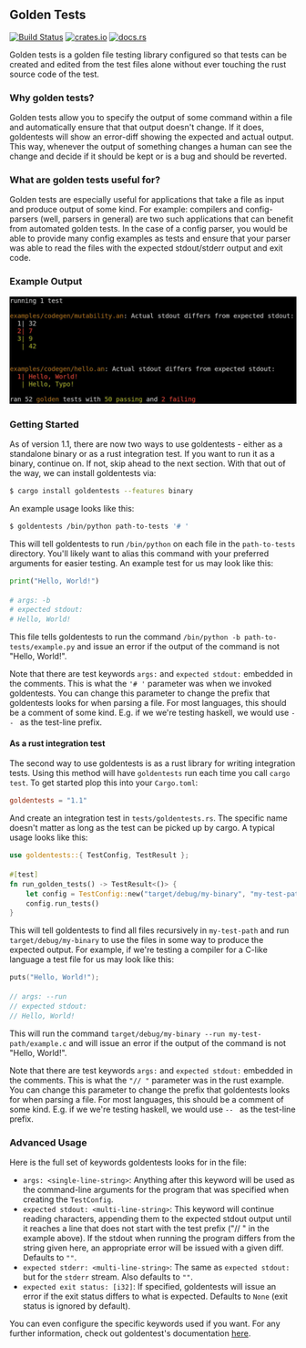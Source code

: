 
## Golden Tests

[![Build Status](https://img.shields.io/endpoint.svg?url=https%3A%2F%2Factions-badge.atrox.dev%2Fjfecher%2Fgolden-tests%2Fbadge&style=flat)](https://actions-badge.atrox.dev/jfecher/golden-tests/goto)
[![crates.io](https://img.shields.io/crates/v/goldentests)](https://crates.io/crates/goldentests)
[![docs.rs](https://docs.rs/goldentests/badge.svg)](https://docs.rs/goldentests)

Golden tests is a golden file testing library configured so that tests
can be created and edited from the test files alone without ever touching
the rust source code of the test.

### Why golden tests?

Golden tests allow you to specify the output of
some command within a file and automatically ensure
that that output doesn't change. If it does, goldentests
will show an error-diff showing the expected and actual
output. This way, whenever the output of something changes
a human can see the change and decide if it should be kept
or is a bug and should be reverted.

### What are golden tests useful for?

Golden tests are especially useful for applications that
take a file as input and produce output of some kind. For
example: compilers and config-parsers (well, parsers in general)
are two such applications that can benefit from automated golden
tests. In the case of a config parser, you would be able to
provide many config examples as tests and ensure that your
parser was able to read the files with the expected stdout/stderr
output and exit code.

### Example Output

![example image](example.jpg)

### Getting Started

As of version 1.1, there are now two ways to use goldentests - either as a
standalone binary or as a rust integration test. If you want to run it as
a binary, continue on. If not, skip ahead to the next section. With that
out of the way, we can install goldentests via:

```sh
$ cargo install goldentests --features binary
```

An example usage looks like this:

```sh
$ goldentests /bin/python path-to-tests '# '
```

This will tell goldentests to run `/bin/python` on each file in the `path-to-tests`
directory. You'll likely want to alias this command with your preferred arguments
for easier testing. An example test for us may look like this:

```py
print("Hello, World!")

# args: -b
# expected stdout:
# Hello, World!
```

This file tells goldentests to run the command `/bin/python -b path-to-tests/example.py` and issue
an error if the output of the command is not "Hello, World!".

Note that there are test keywords `args:` and `expected stdout:` embedded in the comments.
This is what the `'# '` parameter was when we invoked goldentests. You can change this parameter
to change the prefix that goldentests looks for when parsing a file. For most languages,
this should be a comment of some kind. E.g. if we we're testing haskell, we would use `-- `
as the test-line prefix.

#### As a rust integration test

The second way to use goldentests is as a rust library for writing
integration tests. Using this method will have `goldentests` run
each time you call `cargo test`. To get started plop this into your `Cargo.toml`:
```toml
goldentests = "1.1"
```

And create an integration test in `tests/goldentests.rs`. The specific name
doesn't matter as long as the test can be picked up by cargo. A typical usage
looks like this:

```rust
use goldentests::{ TestConfig, TestResult };

#[test]
fn run_golden_tests() -> TestResult<()> {
    let config = TestConfig::new("target/debug/my-binary", "my-test-path", "// ")?;
    config.run_tests()
}
```

This will tell goldentests to find all files recursively in `my-test-path` and
run `target/debug/my-binary` to use the files in some way to produce the expected
output.  For example, if we're testing a compiler for a C-like language a test
file for us may look like this:

```c
puts("Hello, World!");

// args: --run
// expected stdout:
// Hello, World!
```

This will run the command `target/debug/my-binary --run my-test-path/example.c` and will issue
an error if the output of the command is not "Hello, World!".

Note that there are test keywords `args:` and `expected stdout:` embedded in the comments.
This is what the `"// "` parameter was in the rust example. You can change this parameter
to change the prefix that goldentests looks for when parsing a file. For most languages,
this should be a comment of some kind. E.g. if we we're testing haskell, we would use `-- `
as the test-line prefix.

### Advanced Usage

Here is the full set of keywords goldentests looks for in the file:

- `args: <single-line-string>`: Anything after this keyword will be used as the command-line arguments for the
  program that was specified when creating the `TestConfig`.
- `expected stdout: <multi-line-string>`: This keyword will continue reading characters, appending
  them to the expected stdout output until it reaches a line that does not start with the test prefix
  ("// " in the example above). If the stdout when running the program differs from the string given here,
  an appropriate error will be issued with a given diff. Defaults to `""`.
- `expected stderr: <multi-line-string>`: The same as `expected stdout:` but for the `stderr` stream. Also
  defaults to `""`.
- `expected exit status: [i32]`: If specified, goldentests will issue an error if the exit status differs
  to what is expected. Defaults to `None` (exit status is ignored by default).

You can even configure the specific keywords used if you want. For any further information,
check out goldentest's documentation [here](https://docs.rs/goldentests).
